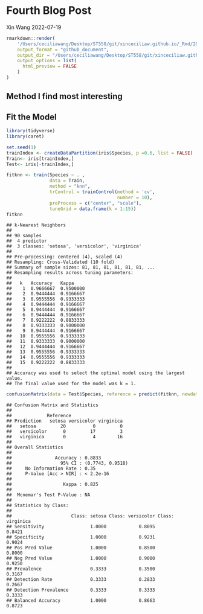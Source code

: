 Fourth Blog Post
================
Xin Wang
2022-07-19

``` r
rmarkdown::render(
    '/Users/ceciliawang/Desktop/ST558/git/xinceciliaw.github.io/_Rmd/2022-07-19-fourth-blog-post.Rmd', 
    output_format = "github_document",
    output_dir = "/Users/ceciliawang/Desktop/ST558/git/xinceciliaw.github.io/_posts",
    output_options = list(
      html_preview = FALSE
    )
)
```

## Method I find most interesting

## Fit the Model

``` r
library(tidyverse)
library(caret)
```

``` r
set.seed(1)
trainIndex <- createDataPartition(iris$Species, p =0.6, list = FALSE)
Train<- iris[trainIndex,]
Test<- iris[-trainIndex,]
```

``` r
fitknn <- train(Species ~ . ,
                data = Train,
                method = "knn",
                trControl = trainControl(method = 'cv', 
                                         number = 10),
                preProcess = c("center", "scale"),
                tuneGrid = data.frame(k = 1:15))
fitknn
```

    ## k-Nearest Neighbors 
    ## 
    ## 90 samples
    ##  4 predictor
    ##  3 classes: 'setosa', 'versicolor', 'virginica' 
    ## 
    ## Pre-processing: centered (4), scaled (4) 
    ## Resampling: Cross-Validated (10 fold) 
    ## Summary of sample sizes: 81, 81, 81, 81, 81, 81, ... 
    ## Resampling results across tuning parameters:
    ## 
    ##   k   Accuracy   Kappa    
    ##    1  0.9666667  0.9500000
    ##    2  0.9444444  0.9166667
    ##    3  0.9555556  0.9333333
    ##    4  0.9444444  0.9166667
    ##    5  0.9444444  0.9166667
    ##    6  0.9444444  0.9166667
    ##    7  0.9222222  0.8833333
    ##    8  0.9333333  0.9000000
    ##    9  0.9444444  0.9166667
    ##   10  0.9555556  0.9333333
    ##   11  0.9333333  0.9000000
    ##   12  0.9444444  0.9166667
    ##   13  0.9555556  0.9333333
    ##   14  0.9555556  0.9333333
    ##   15  0.9222222  0.8833333
    ## 
    ## Accuracy was used to select the optimal model using the largest value.
    ## The final value used for the model was k = 1.

``` r
confusionMatrix(data = Test$Species, reference = predict(fitknn, newdata = Test))
```

    ## Confusion Matrix and Statistics
    ## 
    ##             Reference
    ## Prediction   setosa versicolor virginica
    ##   setosa         20          0         0
    ##   versicolor      0         17         3
    ##   virginica       0          4        16
    ## 
    ## Overall Statistics
    ##                                           
    ##                Accuracy : 0.8833          
    ##                  95% CI : (0.7743, 0.9518)
    ##     No Information Rate : 0.35            
    ##     P-Value [Acc > NIR] : < 2.2e-16       
    ##                                           
    ##                   Kappa : 0.825           
    ##                                           
    ##  Mcnemar's Test P-Value : NA              
    ## 
    ## Statistics by Class:
    ## 
    ##                      Class: setosa Class: versicolor Class: virginica
    ## Sensitivity                 1.0000            0.8095           0.8421
    ## Specificity                 1.0000            0.9231           0.9024
    ## Pos Pred Value              1.0000            0.8500           0.8000
    ## Neg Pred Value              1.0000            0.9000           0.9250
    ## Prevalence                  0.3333            0.3500           0.3167
    ## Detection Rate              0.3333            0.2833           0.2667
    ## Detection Prevalence        0.3333            0.3333           0.3333
    ## Balanced Accuracy           1.0000            0.8663           0.8723
